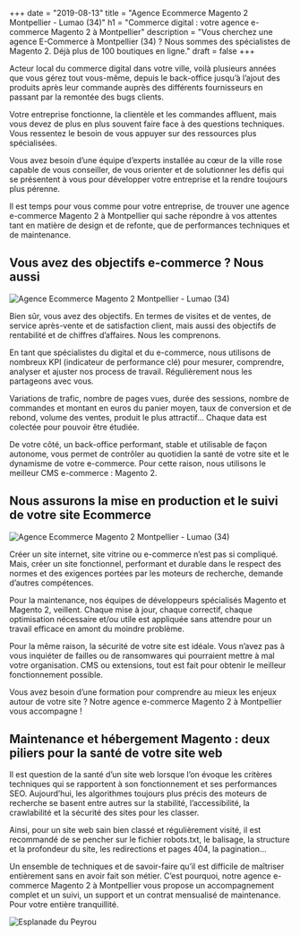 +++
date = "2019-08-13"
title = "Agence Ecommerce Magento 2 Montpellier  - Lumao (34)"
h1 = "Commerce digital : votre agence e-commerce Magento 2 à Montpellier"
description = "Vous cherchez une agence E-Commerce à Montpellier (34) ? Nous sommes des spécialistes de Magento 2. Déjà plus de 100 boutiques en ligne."
draft = false
+++

<p>Acteur local du commerce digital dans votre ville, voilà plusieurs années que vous gérez tout vous-même, depuis le back-office jusqu’à l’ajout des produits après leur commande auprès des différents fournisseurs en passant par la remontée des bugs clients.</p>
<p>Votre entreprise fonctionne, la clientèle et les commandes affluent, mais vous devez de plus en plus souvent faire face à des questions techniques. Vous ressentez le besoin de vous appuyer sur des ressources plus spécialisées.</p>
<p>Vous avez besoin d’une équipe d’experts installée au cœur de la ville rose capable de vous conseiller, de vous orienter et de solutionner les défis qui se présentent à vous pour développer votre entreprise et la rendre toujours plus pérenne.</p>
<p>Il est temps pour vous comme pour votre entreprise, de trouver une agence e-commerce Magento 2 à Montpellier qui sache répondre à vos attentes tant en matière de design et de refonte, que de performances techniques et de maintenance.</p>
<h2>Vous avez des objectifs e-commerce ? Nous aussi</h2>

<img class="animate zoomIn margin-auto" src="/images/ville/paint/montpellier/1.jpg" alt="Agence Ecommerce Magento 2 Montpellier  - Lumao (34)" />

<p>Bien sûr, vous avez des objectifs. En termes de visites et de ventes, de service après-vente et de satisfaction client, mais aussi des objectifs de rentabilité et de chiffres d’affaires. Nous les comprenons.</p>
<p>En tant que spécialistes du digital et du e-commerce, nous utilisons de nombreux KPI (indicateur de performance clé) pour mesurer, comprendre, analyser et ajuster nos process de travail. Régulièrement nous les partageons avec vous.</p>
<p>Variations de trafic, nombre de pages vues, durée des sessions, nombre de commandes et montant en euros du panier moyen, taux de conversion et de rebond, volume des ventes, produit le plus attractif… Chaque data est colectée pour pouvoir être étudiée.</p>
<p>De votre côté, un back-office performant, stable et utilisable de façon autonome, vous permet de contrôler au quotidien la santé de votre site et le dynamisme de votre e-commerce. Pour cette raison, nous utilisons le meilleur CMS e-commerce : Magento 2.</p>
<h2>Nous assurons la mise en production et le suivi de votre site Ecommerce</h2>

<img class="animate zoomIn margin-auto" src="/images/ville/paint/montpellier/2.jpg" alt="Agence Ecommerce Magento 2 Montpellier  - Lumao (34)" />

<p>Créer un site internet, site vitrine ou e-commerce n’est pas si compliqué. Mais, créer un site fonctionnel, performant et durable dans le respect des normes et des exigences portées par les moteurs de recherche, demande d’autres compétences.</p>
<p>Pour la maintenance, nos équipes de développeurs spécialisés Magento et Magento 2, veillent. Chaque mise à jour, chaque correctif, chaque optimisation nécessaire et/ou utile est appliquée sans attendre pour un travail efficace en amont du moindre problème.</p>
<p>Pour la même raison, la sécurité de votre site est idéale. Vous n’avez pas à vous inquiéter de failles ou de ransomwares qui pourraient mettre à mal votre organisation. CMS ou extensions, tout est fait pour obtenir le meilleur fonctionnement possible.</p>
<p>Vous avez besoin d’une formation pour comprendre au mieux les enjeux autour de votre site ? Notre agence e-commerce Magento 2 à Montpellier vous accompagne !</p>
<h2>Maintenance et hébergement Magento : deux piliers pour la santé de votre site web</h2>
<p>Il est question de la santé d’un site web lorsque l’on évoque les critères techniques qui se rapportent à son fonctionnement et ses performances SEO. Aujourd’hui, les algorithmes toujours plus précis des moteurs de recherche se basent entre autres sur la stabilité, l’accessibilité, la crawlabilité et la sécurité des sites pour les classer.</p>
<p>Ainsi, pour un site web sain bien classé et régulièrement visité, il est recommandé de se pencher sur le fichier robots.txt, le balisage, la structure et la profondeur du site, les redirections et pages 404, la pagination… </p>
<p>Un ensemble de techniques et de savoir-faire qu’il est difficile de maîtriser entièrement sans en avoir fait son métier. C’est pourquoi, notre agence e-commerce Magento 2 à Montpellier vous propose un accompagnement complet et un suivi, un support et un contrat mensualisé de maintenance. Pour votre entière tranquillité.</p> 

<img class="animate zoomIn margin-auto" src="/images/ville/peyrou.jpg" alt="Esplanade du Peyrou" />
